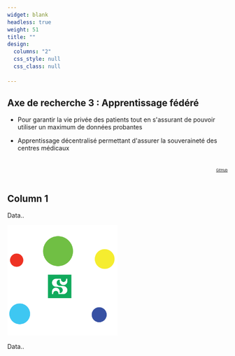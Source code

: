 ```yaml
---
widget: blank
headless: true
weight: 51
title: ""
design:
  columns: "2"
  css_style: null
  css_class: null

---
```


## **Axe de recherche 3 : Apprentissage fédéré**

- Pour garantir la vie privée des patients tout en s'assurant de pouvoir utiliser un maximum de données probantes

- Apprentissage décentralisé permettant d'assurer la souveraineté des centres médicaux

<br>
  <script src="https://kit.fontawesome.com/d1c402c681.js" crossorigin="anonymous"></script>

  <div style="text-align: right;">
    <a class="fa-brands fa-youtube fa-2x" href="https://www.youtube.com/watch?v=nQpqMIuHyOk" target="_blank" rel="noopener noreferrer">
      <small><small><small> GitHub </small></small></small>
    </a>
  </div>
  <br>
    
    
    
<div class="row">
  <div class="column" style="width:50%">
    <h2>Column 1</h2>
    <p>Data..</p>
  </div>
  <div class="column" style="width:50%">
    <img src="icon-400x400.png" >
    <p>Data..</p>
  </div>
</div>
